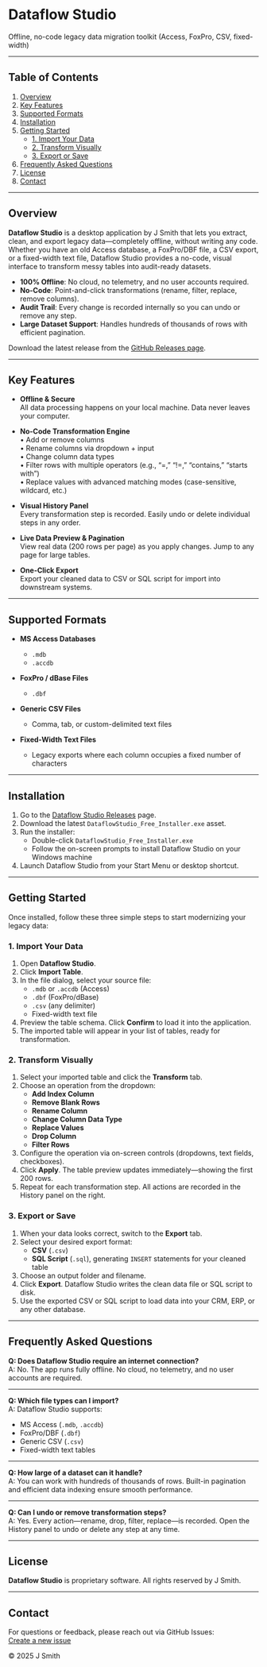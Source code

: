# Dataflow Studio

Offline, no-code legacy data migration toolkit (Access, FoxPro, CSV, fixed-width)

---

## Table of Contents

1. [Overview](#overview)  
2. [Key Features](#key-features)  
3. [Supported Formats](#supported-formats)  
4. [Installation](#installation)  
5. [Getting Started](#getting-started)  
   - [1. Import Your Data](#1-import-your-data)  
   - [2. Transform Visually](#2-transform-visually)  
   - [3. Export or Save](#3-export-or-save)  
6. [Frequently Asked Questions](#frequently-asked-questions)  
7. [License](#license)  
8. [Contact](#contact)  

---

## Overview

**Dataflow Studio** is a desktop application by J Smith that lets you extract, clean, and export legacy data—completely offline, without writing any code. Whether you have an old Access database, a FoxPro/DBF file, a CSV export, or a fixed-width text file, Dataflow Studio provides a no-code, visual interface to transform messy tables into audit-ready datasets.

- **100% Offline**: No cloud, no telemetry, and no user accounts required.  
- **No-Code**: Point-and-click transformations (rename, filter, replace, remove columns).  
- **Audit Trail**: Every change is recorded internally so you can undo or remove any step.  
- **Large Dataset Support**: Handles hundreds of thousands of rows with efficient pagination.  

Download the latest release from the [GitHub Releases page](https://github.com/smitjb45/dataflow-studio/releases).

---

## Key Features

- **Offline & Secure**  
  All data processing happens on your local machine. Data never leaves your computer.

- **No-Code Transformation Engine**  
  • Add or remove columns  
  • Rename columns via dropdown + input  
  • Change column data types  
  • Filter rows with multiple operators (e.g., “=,” “!=,” “contains,” “starts with”)  
  • Replace values with advanced matching modes (case-sensitive, wildcard, etc.)

- **Visual History Panel**  
  Every transformation step is recorded. Easily undo or delete individual steps in any order.

- **Live Data Preview & Pagination**  
  View real data (200 rows per page) as you apply changes. Jump to any page for large tables.

- **One-Click Export**  
  Export your cleaned data to CSV or SQL script for import into downstream systems.

---

## Supported Formats

- **MS Access Databases**  
  - `.mdb`  
  - `.accdb`

- **FoxPro / dBase Files**  
  - `.dbf`

- **Generic CSV Files**  
  - Comma, tab, or custom-delimited text files

- **Fixed-Width Text Files**  
  - Legacy exports where each column occupies a fixed number of characters

---

## Installation

1. Go to the [Dataflow Studio Releases](https://github.com/smitjb45/dataflow-studio/releases) page.  
2. Download the latest `DataflowStudio_Free_Installer.exe` asset.  
3. Run the installer:  
   - Double-click `DataflowStudio_Free_Installer.exe`  
   - Follow the on-screen prompts to install Dataflow Studio on your Windows machine  
4. Launch Dataflow Studio from your Start Menu or desktop shortcut.

---

## Getting Started

Once installed, follow these three simple steps to start modernizing your legacy data:

### 1. Import Your Data

1. Open **Dataflow Studio**.  
2. Click **Import Table**.  
3. In the file dialog, select your source file:  
   - `.mdb` or `.accdb` (Access)  
   - `.dbf` (FoxPro/dBase)  
   - `.csv` (any delimiter)  
   - Fixed-width text file  
4. Preview the table schema. Click **Confirm** to load it into the application.  
5. The imported table will appear in your list of tables, ready for transformation.

### 2. Transform Visually

1. Select your imported table and click the **Transform** tab.  
2. Choose an operation from the dropdown:  
   - **Add Index Column**  
   - **Remove Blank Rows**  
   - **Rename Column**  
   - **Change Column Data Type**  
   - **Replace Values**  
   - **Drop Column**  
   - **Filter Rows**  
3. Configure the operation via on-screen controls (dropdowns, text fields, checkboxes).  
4. Click **Apply**. The table preview updates immediately—showing the first 200 rows.  
5. Repeat for each transformation step. All actions are recorded in the History panel on the right.

### 3. Export or Save

1. When your data looks correct, switch to the **Export** tab.  
2. Select your desired export format:  
   - **CSV** (`.csv`)  
   - **SQL Script** (`.sql`), generating `INSERT` statements for your cleaned table  
3. Choose an output folder and filename.  
4. Click **Export**. Dataflow Studio writes the clean data file or SQL script to disk.  
5. Use the exported CSV or SQL script to load data into your CRM, ERP, or any other database.

---

## Frequently Asked Questions

**Q: Does Dataflow Studio require an internet connection?**  
A: No. The app runs fully offline. No cloud, no telemetry, and no user accounts are required.

---

**Q: Which file types can I import?**  
A: Dataflow Studio supports:  
- MS Access (`.mdb`, `.accdb`)  
- FoxPro/DBF (`.dbf`)  
- Generic CSV (`.csv`)  
- Fixed-width text tables

---

**Q: How large of a dataset can it handle?**  
A: You can work with hundreds of thousands of rows. Built-in pagination and efficient data indexing ensure smooth performance.

---

**Q: Can I undo or remove transformation steps?**  
A: Yes. Every action—rename, drop, filter, replace—is recorded. Open the History panel to undo or delete any step at any time.

---

## License

**Dataflow Studio** is proprietary software. All rights reserved by J Smith.

---

## Contact

For questions or feedback, please reach out via GitHub Issues:  
[Create a new issue](https://github.com/smitjb45/dataflow-studio/issues)

© 2025 J Smith  

